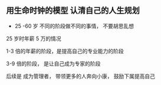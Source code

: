 ## 用生命时钟的模型 认清自己的人生规划

- 25 -60 岁
  不同的阶段做不同的事情， 不要胡思乱想

25 岁时年薪 5 万的情况

1-3 倍的年薪的阶段，是提高自己的专业能力的阶段

3-9 倍的阶段， 是让自己成为专家的阶段

后续是 成为管理者， 带领更多的人奔向小康， 鼓励下属提高自己

